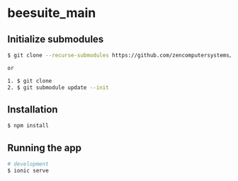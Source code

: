 # beesuite_main

## Initialize submodules

```bash
$ git clone --recurse-submodules https://github.com/zencomputersystems/beesuite_main.git

or

1. $ git clone
2. $ git submodule update --init
```

## Installation

```bash
$ npm install
```

## Running the app

```bash
# development 
$ ionic serve
```
